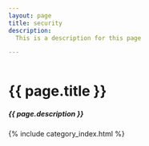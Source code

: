 ```yaml
---
layout: page
title: security
description:
  This is a description for this page

---
```


<div class="post">

  <div style="overflow: hidden;">
  <h1 class="post-title">{{ page.title }}</h1>
  <h5 class="post-description">{{ page.description }}</h5>

  {% include category_index.html %}
  

  <!-- {% for post in paginator.posts %}
  <hr>
  <h2><a href="{{ post.url }}">{{ post.title }}</a></h2>
  <p class="author">
    <span class="author"><a href="/team/index.html#{{post.author | replace: ' ', '-'}}">{{post.author}}</a></span><br>
    <span class="date"><em>{{ post.date | date: "%B %e, %Y" }}</em></span>
  </p>
  <div class="content">
    {{ post.content }}
  </div>
  {% if post.image %}
  <div class="sem-image-container">
    <img style="width: 100%;" src="{{ post.image | prepend: '/assets/img/' | 
    prepend: site.baseurl | prepend: site.url }}" alt="photo of {{post.title}}">
    {% if post.caption %}
    <div class="image-caption">{{ post.caption }}</div>
    {% endif %}
  </div>
  {% endif %}
{% endfor %}
<hr> -->

 <!-- <div>
  {% include pagination.html %}
  </div> -->
  </div>
</div>



